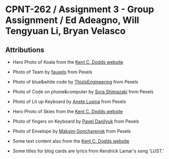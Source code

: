 # CPNT-262 / Assignment 3 - Group Assignment / Ed Adeagno, Will Tengyuan Li, Bryan Velasco

## Attributions

- Hero Photo of Koala from the [Kent C. Dodds website](https://kentcdodds.com/)

- Photo of Team by [fauxels](https://www.pexels.com/photo/photo-of-people-holding-each-other-s-hands-3184423/) from Pexels

- Photo of blue&white code by [ThisIsEngineering](https://www.pexels.com/photo/extreme-close-up-photo-of-codes-on-screen-3861976/) from Pexels

- Photo of Code on phone&computer by [Sora Shimazaki](https://www.pexels.com/photo/unrecognizable-hacker-with-smartphone-typing-on-laptop-at-desk-5935791/) from Pexels

- Photo of Lit up Keyboard by [Anete Lusina](https://www.pexels.com/photo/crop-cyber-spy-typing-on-computer-keyboard-while-hacking-system-5240544/) from Pexels

- Hero Photo of Skies from the [Kent C. Dodds website](https://kentcdodds.com/)

- Photo of fingers on Keyboard by [Pavel Danilyuk](https://www.pexels.com/photo/person-in-white-long-sleeve-shirt-using-macbook-pro-5496461/) from Pexels

- Photo of Envelope by [Maksim Goncharenok](https://www.pexels.com/photo/gold-letter-y-on-black-background-5605061/) from Pexels

- Some text content also from the [Kent C. Dodds website](https://kentcdodds.com/)

- Some titles for blog cards are lyrics from Kendrick Lamar's song 'LUST.'
